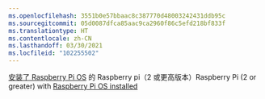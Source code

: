 ```yaml
---
ms.openlocfilehash: 3551b0e57bbaac8c387770d48003242431ddb95c
ms.sourcegitcommit: 05d0087dfca85aac9ca2960f86c5efd218bf833f
ms.translationtype: HT
ms.contentlocale: zh-CN
ms.lasthandoff: 03/30/2021
ms.locfileid: "102255502"
---
```

 <span data-ttu-id="3818d-101">[安装了 Raspberry Pi OS](https://www.raspberrypi.org/documentation/installation/installing-images/README.md) 的 Raspberry pi（2 或更高版本）</span><span class="sxs-lookup"><span data-stu-id="3818d-101">Raspberry Pi (2 or greater) with [Raspberry Pi OS installed](https://www.raspberrypi.org/documentation/installation/installing-images/README.md)</span></span>
